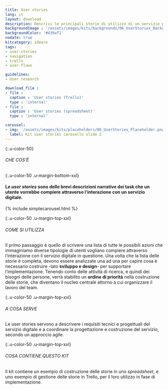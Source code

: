 ```yaml
---
title: User stories
lang: it
layout: download
description: Descrivi le principali storie di utilizzo di un servizio per individuare più facilmente requisiti e funzionalità
backgroundImage : '/assets/images/kits/backgrounds/06_UserStories_Background.png'
backgroundColor: '#439af1'
nodate: true
kitcategory: ideare
tags:
- user-stories
- navigation
- trello
- user-flows

guidelines:
- User research

download_file :
- file :
  caption : 'User stories (Trello)'
  type : 'internal'
- file :
  caption : 'User stories (spreadsheet)'
  type : 'internal'

carousel:
- img: '/assets/images/kits/placeholders/06_UserStories_Placeholder.png'
  label: Kit user stories carosello slide 2
---
```


{:.u-color-50}
###### CHE COS’È

{:.u-color-50 .u-margin-bottom-xxl}
#### Le *user stories* sono delle **brevi descrizioni narrative** dei task che un utente vorrebbe compiere attraverso l’interazione con un servizio digitale.

{% include simplecarousel.html  %}

{:.u-color-50 .u-margin-top-xxl}
###### COME SI UTILIZZA
Il primo passaggio è quello di scrivere una lista di tutte le possibili azioni che immaginiamo diverse tipologie di utenti vogliano compiere attraverso l’interazione con il servizio digitale in questione. Una volta che la lista delle storie è completa, devono essere analizzate una ad una per capire cosa è necessario costruire -lato **sviluppo e design**- per supportare l’implementazione. Tenendo conto delle attività di ricerca, e quindi dei bisogni delle persone, verrà stabilito un **ordine di priorità** nella costruzione delle storie, che diventano il nucleo centrale attorno a cui organizzare il lavoro del team.



{:.u-color-50 .u-margin-top-xxl}
###### A COSA SERVE
Le user stories servono a descrivere i requisiti tecnici e progettuali del servizio digitale e a coordinare la progettazione e costruzione del servizio, secondo un approccio agile.

{:.u-color-50 .u-margin-top-xxl}
###### COSA CONTIENE QUESTO KIT
Il kit contiene un esempio di costruzione delle storie in uno *spreadsheet*, e uno esempio di gestione delle storie in Trello, per il loro utilizzo in fase di implementazione.

